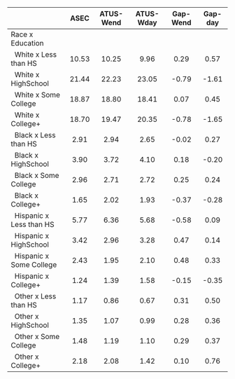 
|                      |         ASEC |    ATUS-Wend |    ATUS-Wday |     Gap-Wend |      Gap-day |
| -------------------- | :----------: | :----------: | :----------: | :----------: | :----------: |
| Race x Education     |              |              |              |              |              |
| &nbsp;&nbsp;White x Less than HS |        10.53 |        10.25 |         9.96 |         0.29 |         0.57 |
| &nbsp;&nbsp;White x HighSchool |        21.44 |        22.23 |        23.05 |        -0.79 |        -1.61 |
| &nbsp;&nbsp;White x Some College |        18.87 |        18.80 |        18.41 |         0.07 |         0.45 |
| &nbsp;&nbsp;White x College+ |        18.70 |        19.47 |        20.35 |        -0.78 |        -1.65 |
| &nbsp;&nbsp;Black x Less than HS |         2.91 |         2.94 |         2.65 |        -0.02 |         0.27 |
| &nbsp;&nbsp;Black x HighSchool |         3.90 |         3.72 |         4.10 |         0.18 |        -0.20 |
| &nbsp;&nbsp;Black x Some College |         2.96 |         2.71 |         2.72 |         0.25 |         0.24 |
| &nbsp;&nbsp;Black x College+ |         1.65 |         2.02 |         1.93 |        -0.37 |        -0.28 |
| &nbsp;&nbsp;Hispanic x Less than HS |         5.77 |         6.36 |         5.68 |        -0.58 |         0.09 |
| &nbsp;&nbsp;Hispanic x HighSchool |         3.42 |         2.96 |         3.28 |         0.47 |         0.14 |
| &nbsp;&nbsp;Hispanic x Some College |         2.43 |         1.95 |         2.10 |         0.48 |         0.33 |
| &nbsp;&nbsp;Hispanic x College+ |         1.24 |         1.39 |         1.58 |        -0.15 |        -0.35 |
| &nbsp;&nbsp;Other x Less than HS |         1.17 |         0.86 |         0.67 |         0.31 |         0.50 |
| &nbsp;&nbsp;Other x HighSchool |         1.35 |         1.07 |         0.99 |         0.28 |         0.36 |
| &nbsp;&nbsp;Other x Some College |         1.48 |         1.19 |         1.10 |         0.29 |         0.37 |
| &nbsp;&nbsp;Other x College+ |         2.18 |         2.08 |         1.42 |         0.10 |         0.76 |

